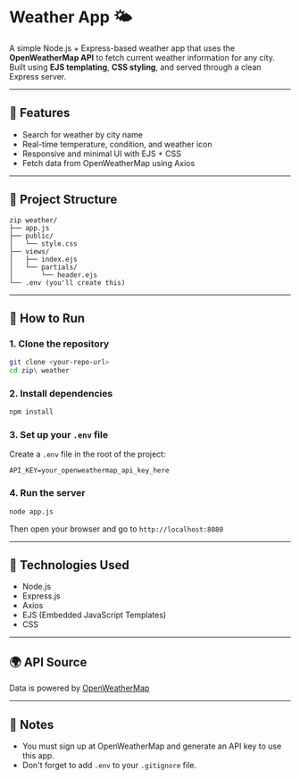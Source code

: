 # Weather App 🌤️

A simple Node.js + Express-based weather app that uses the **OpenWeatherMap API** to fetch current weather information for any city. Built using **EJS templating**, **CSS styling**, and served through a clean Express server.

---

## 🔧 Features

- Search for weather by city name
- Real-time temperature, condition, and weather icon
- Responsive and minimal UI with EJS + CSS
- Fetch data from OpenWeatherMap using Axios

---

## 📁 Project Structure

```
zip weather/
├── app.js
├── public/
│   └── style.css
├── views/
│   ├── index.ejs
│   └── partials/
│       └── header.ejs
└── .env (you'll create this)
```

---

## 🚀 How to Run

### 1. Clone the repository
```bash
git clone <your-repo-url>
cd zip\ weather
```

### 2. Install dependencies
```bash
npm install
```

### 3. Set up your `.env` file
Create a `.env` file in the root of the project:
```env
API_KEY=your_openweathermap_api_key_here
```

### 4. Run the server
```bash
node app.js
```

Then open your browser and go to `http://localhost:8080`

---

## 🧠 Technologies Used

- Node.js
- Express.js
- Axios
- EJS (Embedded JavaScript Templates)
- CSS

---

## 🌍 API Source

Data is powered by [OpenWeatherMap](https://openweathermap.org/api)

---

## 📌 Notes

- You must sign up at OpenWeatherMap and generate an API key to use this app.
- Don't forget to add `.env` to your `.gitignore` file.

